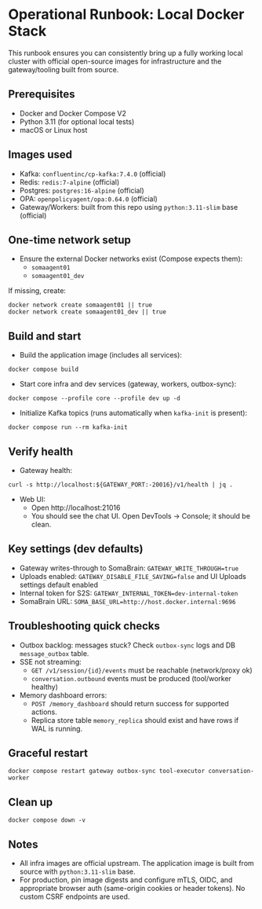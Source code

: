 # Operational Runbook: Local Docker Stack

This runbook ensures you can consistently bring up a fully working local cluster with official open-source images for infrastructure and the gateway/tooling built from source.

## Prerequisites

- Docker and Docker Compose V2
- Python 3.11 (for optional local tests)
- macOS or Linux host

## Images used

- Kafka: `confluentinc/cp-kafka:7.4.0` (official)
- Redis: `redis:7-alpine` (official)
- Postgres: `postgres:16-alpine` (official)
- OPA: `openpolicyagent/opa:0.64.0` (official)
- Gateway/Workers: built from this repo using `python:3.11-slim` base (official)

## One-time network setup

- Ensure the external Docker networks exist (Compose expects them):
  - `somaagent01`
  - `somaagent01_dev`

If missing, create:

```
docker network create somaagent01 || true
docker network create somaagent01_dev || true
```

## Build and start

- Build the application image (includes all services):

```
docker compose build
```

- Start core infra and dev services (gateway, workers, outbox-sync):

```
docker compose --profile core --profile dev up -d
```

- Initialize Kafka topics (runs automatically when `kafka-init` is present):

```
docker compose run --rm kafka-init
```

## Verify health

- Gateway health:

```
curl -s http://localhost:${GATEWAY_PORT:-20016}/v1/health | jq .
```

- Web UI:
  - Open http://localhost:21016
  - You should see the chat UI. Open DevTools → Console; it should be clean.

## Key settings (dev defaults)

- Gateway writes-through to SomaBrain: `GATEWAY_WRITE_THROUGH=true`
- Uploads enabled: `GATEWAY_DISABLE_FILE_SAVING=false` and UI Uploads settings default enabled
- Internal token for S2S: `GATEWAY_INTERNAL_TOKEN=dev-internal-token`
- SomaBrain URL: `SOMA_BASE_URL=http://host.docker.internal:9696`

## Troubleshooting quick checks

- Outbox backlog: messages stuck? Check `outbox-sync` logs and DB `message_outbox` table.
- SSE not streaming:
  - `GET /v1/session/{id}/events` must be reachable (network/proxy ok)
  - `conversation.outbound` events must be produced (tool/worker healthy)
- Memory dashboard errors:
  - `POST /memory_dashboard` should return success for supported actions.
  - Replica store table `memory_replica` should exist and have rows if WAL is running.

## Graceful restart

```
docker compose restart gateway outbox-sync tool-executor conversation-worker
```

## Clean up

```
docker compose down -v
```

## Notes

- All infra images are official upstream. The application image is built from source with `python:3.11-slim` base.
- For production, pin image digests and configure mTLS, OIDC, and appropriate browser auth (same-origin cookies or header tokens). No custom CSRF endpoints are used.
